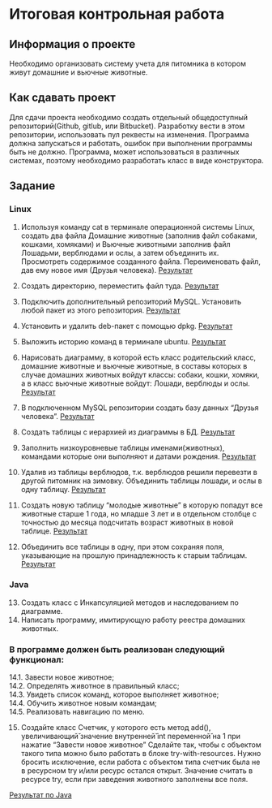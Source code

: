 # Итоговая контрольная работа

## Информация о проекте
Необходимо организовать систему учета для питомника в котором живут домашние и вьючные животные.

## Как сдавать проект
Для сдачи проекта необходимо создать отдельный общедоступный репозиторий(Github, gitlub, или Bitbucket). Разработку вести в этом репозитории, использовать пул реквесты на изменения. Программа должна запускаться и работать, ошибок при выполнении программы быть не должно. Программа, может использоваться в различных системах, поэтому необходимо разработать класс в виде конструктора.

## Задание 
### Linux
1. Используя команду cat в терминале операционной системы Linux, создать два файла Домашние животные (заполнив файл собаками, кошками, хомяками) и Вьючные животными заполнив файл Лошадьми, верблюдами и ослы, а затем объединить их. Просмотреть содержимое созданного файла. Переименовать файл, дав ему новое имя (Друзья человека).
[Результат](Linux/Task01.log)

2. Создать директорию, переместить файл туда.
[Результат](Linux/Task02.log)

3. Подключить дополнительный репозиторий MySQL. Установить любой пакет из этого репозитория.
[Результат](Linux/Task03.log)

4. Установить и удалить deb-пакет с помощью dpkg.
[Результат](Linux/Task04.log)

5. Выложить историю команд в терминале ubuntu.
[Результат](Linux/Task05.log)

6. Нарисовать диаграмму, в которой есть класс родительский класс, домашние животные и вьючные животные, в составы которых в случае домашних животных войдут классы: собаки, кошки, хомяки, а в класс вьючные животные войдут: Лошади, верблюды и ослы.
[Результат](Diagram.png "Диаграмма")

7. В подключенном MySQL репозитории создать базу данных “Друзья человека”.
[Результат](Linux/Task07.log)

8. Создать таблицы с иерархией из диаграммы в БД.
[Результат](Linux/Task08.log)

9. Заполнить низкоуровневые таблицы именами(животных), командами которые они выполняют и датами рождения.
[Результат](Linux/Task09.log)

10. Удалив из таблицы верблюдов, т.к. верблюдов решили перевезти в другой питомник на зимовку. Объединить таблицы лошади, и ослы в одну таблицу.
[Результат](Linux/Task10.log)

11. Создать новую таблицу “молодые животные” в которую попадут все животные старше 1 года, но младше 3 лет и в отдельном столбце с точностью до месяца подсчитать возраст животных в новой таблице.
[Результат](Linux/Task11.log)

12. Объединить все таблицы в одну, при этом сохраняя поля, указывающие на прошлую принадлежность к старым таблицам.
[Результат](Linux/Task12.log)

### Java
13. Создать класс с Инкапсуляцией методов и наследованием по диаграмме.
14. Написать программу, имитирующую работу реестра домашних животных.

### В программе должен быть реализован следующий функционал:
14.1. Завести новое животное;   
14.2. Определять животное в правильный класс;   
14.3. Увидеть список команд, которое выполняет животное;    
14.4. Обучить животное новым командам;  
14.5. Реализовать навигацию по меню.

15. Создайте класс Счетчик, у которого есть метод add(), увеличивающий̆ значение внутренней̆ int переменной̆ на 1 при нажатие “Завести новое животное” Сделайте так, чтобы с объектом такого типа можно было работать в блоке try-with-resources. Нужно бросить исключение, если работа с объектом типа счетчик была не в ресурсном try и/или ресурс остался открыт. Значение считать в ресурсе try, если при заведения животного заполнены все поля.

[Результат по Java](Java/Main.java)